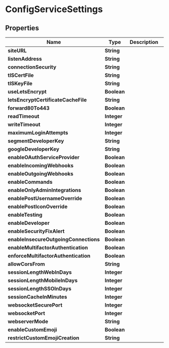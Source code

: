 
# ConfigServiceSettings

## Properties
Name | Type | Description | Notes
------------ | ------------- | ------------- | -------------
**siteURL** | **String** |  |  [optional]
**listenAddress** | **String** |  |  [optional]
**connectionSecurity** | **String** |  |  [optional]
**tlSCertFile** | **String** |  |  [optional]
**tlSKeyFile** | **String** |  |  [optional]
**useLetsEncrypt** | **Boolean** |  |  [optional]
**letsEncryptCertificateCacheFile** | **String** |  |  [optional]
**forward80To443** | **Boolean** |  |  [optional]
**readTimeout** | **Integer** |  |  [optional]
**writeTimeout** | **Integer** |  |  [optional]
**maximumLoginAttempts** | **Integer** |  |  [optional]
**segmentDeveloperKey** | **String** |  |  [optional]
**googleDeveloperKey** | **String** |  |  [optional]
**enableOAuthServiceProvider** | **Boolean** |  |  [optional]
**enableIncomingWebhooks** | **Boolean** |  |  [optional]
**enableOutgoingWebhooks** | **Boolean** |  |  [optional]
**enableCommands** | **Boolean** |  |  [optional]
**enableOnlyAdminIntegrations** | **Boolean** |  |  [optional]
**enablePostUsernameOverride** | **Boolean** |  |  [optional]
**enablePostIconOverride** | **Boolean** |  |  [optional]
**enableTesting** | **Boolean** |  |  [optional]
**enableDeveloper** | **Boolean** |  |  [optional]
**enableSecurityFixAlert** | **Boolean** |  |  [optional]
**enableInsecureOutgoingConnections** | **Boolean** |  |  [optional]
**enableMultifactorAuthentication** | **Boolean** |  |  [optional]
**enforceMultifactorAuthentication** | **Boolean** |  |  [optional]
**allowCorsFrom** | **String** |  |  [optional]
**sessionLengthWebInDays** | **Integer** |  |  [optional]
**sessionLengthMobileInDays** | **Integer** |  |  [optional]
**sessionLengthSSOInDays** | **Integer** |  |  [optional]
**sessionCacheInMinutes** | **Integer** |  |  [optional]
**websocketSecurePort** | **Integer** |  |  [optional]
**websocketPort** | **Integer** |  |  [optional]
**webserverMode** | **String** |  |  [optional]
**enableCustomEmoji** | **Boolean** |  |  [optional]
**restrictCustomEmojiCreation** | **String** |  |  [optional]



